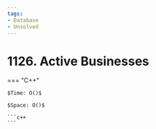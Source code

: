 ```yaml
---
tags:
- Database
- Unsolved
---
```



# 1126. Active Businesses

=== "C++"

    $Time: O()$

    $Space: O()$

    ```c++
    ```